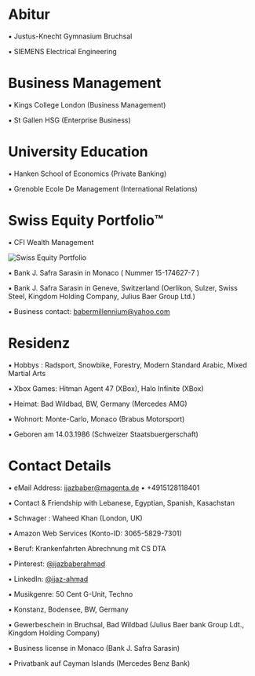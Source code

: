 # Abitur

▪︎ Justus-Knecht Gymnasium Bruchsal

▪︎ SIEMENS Electrical Engineering

# Business Management

▪︎ Kings College London (Business Management)

▪︎ St Gallen HSG (Enterprise Business)

# University Education 

▪︎ Hanken School of Economics (Private Banking)

▪ Grenoble Ecole De Management (International Relations)

# Swiss Equity Portfolio™️

▪ CFI Wealth Management
 
![Swiss Equity Portfolio](https://user-images.githubusercontent.com/95079463/165912016-2034be7d-1fee-44ce-aa9e-ff7b36432359.png)

▪︎ Bank J. Safra Sarasin in Monaco ( Nummer 15-174627-7 ) 

▪︎ Bank J. Safra Sarasin in Geneve, Switzerland (Oerlikon, Sulzer, Swiss Steel, Kingdom Holding Company, Julius Baer Group Ltd.)

▪︎ Business contact: babermillennium@yahoo.com

# Residenz 

▪︎ Hobbys : Radsport, Snowbike, Forestry, Modern Standard Arabic, Mixed Martial Arts

▪︎ Xbox Games: Hitman Agent 47 (XBox), Halo Infinite (XBox)

▪︎ Heimat: Bad Wildbad, BW, Germany (Mercedes AMG)

▪︎ Wohnort: Monte-Carlo, Monaco (Brabus Motorsport)

▪︎ Geboren am 14.03.1986  (Schweizer Staatsbuergerschaft)


# Contact Details 

▪︎ eMail Address: ijazbaber@magenta.de ▪︎ +4915128118401 

▪︎ Contact & Friendship with Lebanese, Egyptian, Spanish, Kasachstan

▪︎ Schwager : Waheed Khan (London, UK)

▪︎ Amazon Web Services (Konto-ID: 3065-5829-7301)

▪︎ Beruf: Krankenfahrten Abrechnung mit CS DTA 

▪︎ Pinterest: [@ijazbaberahmad](https://www.pinterest.de/ijazbaberahmad/)

▪︎ LinkedIn: [@ijaz-ahmad](https://www.linkedin.com/in/ijaz-ahmad-69677b13a/)

▪︎ Musikgenre: 50 Cent G-Unit, Techno 

▪︎ Konstanz, Bodensee, BW, Germany


▪︎ Gewerbeschein in Bruchsal, Bad Wildbad (Julius Baer bank Group Ldt.,
Kingdom Holding Company)

▪︎ Business license in Monaco (Bank J. Safra Sarasin)

▪︎ Privatbank auf Cayman Islands (Mercedes Benz Bank)
